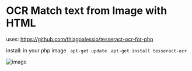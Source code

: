 # OCR Match text from Image with HTML

uses: https://github.com/thiagoalessio/tesseract-ocr-for-php

install: in your php image
` apt-get update`
` apt-get install tesseract-ocr`

![image](https://github.com/brbartholdeiu/orcmatch/assets/114003386/0458d4a1-18d6-4fc4-90f7-163542727a30)
